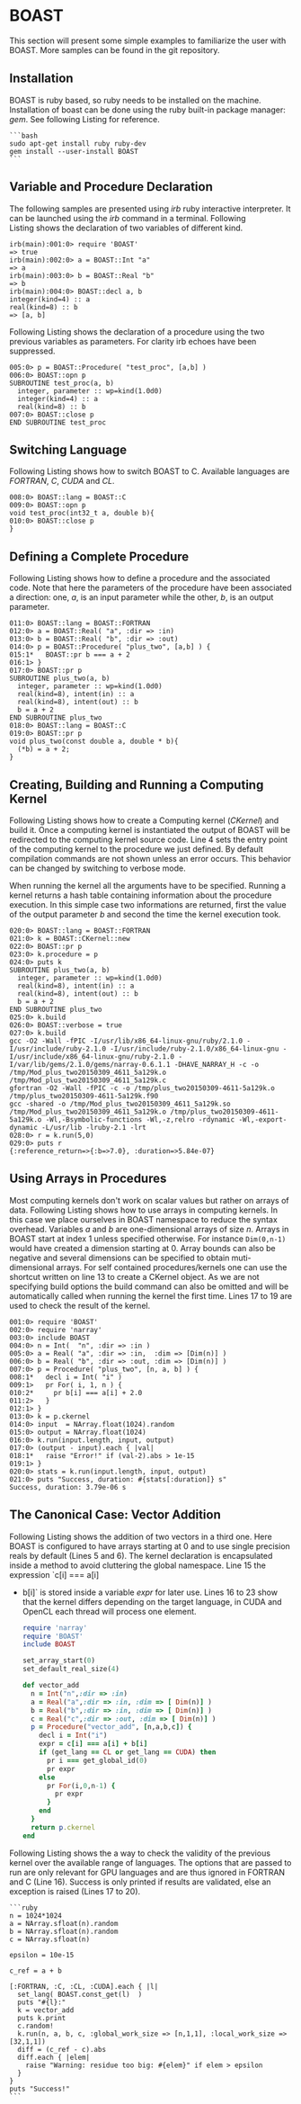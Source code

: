 BOAST
=====

This section will present some simple examples to familiarize the user
with BOAST. More samples can be found in the git repository.

Installation
------------

BOAST is ruby based, so ruby needs to be installed on the machine.
Installation of boast can be done using the ruby built-in package
manager: *gem*. See following Listing for reference.

    ```bash
    sudo apt-get install ruby ruby-dev
    gem install --user-install BOAST
    ```

Variable and Procedure Declaration
----------------------------------

The following samples are presented using *irb* ruby interactive interpreter.
It can be launched using the *irb* command in a terminal.  Following
Listing shows the declaration of two variables of different kind.

    irb(main):001:0> require 'BOAST'
    => true
    irb(main):002:0> a = BOAST::Int "a"
    => a
    irb(main):003:0> b = BOAST::Real "b"
    => b
    irb(main):004:0> BOAST::decl a, b
    integer(kind=4) :: a
    real(kind=8) :: b
    => [a, b]

Following Listing shows the declaration of a procedure using the two previous
variables as parameters. For clarity irb echoes have been suppressed.

    005:0> p = BOAST::Procedure( "test_proc", [a,b] )
    006:0> BOAST::opn p
    SUBROUTINE test_proc(a, b)
      integer, parameter :: wp=kind(1.0d0)
      integer(kind=4) :: a
      real(kind=8) :: b
    007:0> BOAST::close p
    END SUBROUTINE test_proc

Switching Language
------------------

Following Listing shows how to switch BOAST to C.  Available languages are
*FORTRAN*, *C*, *CUDA* and *CL*.

    008:0> BOAST::lang = BOAST::C
    009:0> BOAST::opn p
    void test_proc(int32_t a, double b){
    010:0> BOAST::close p
    }

Defining a Complete Procedure
-----------------------------

Following Listing shows how to define a procedure and the associated code. Note
that here the parameters of the procedure have been associated a direction:
one, *a*, is an input parameter while the other, *b*, is an output parameter.

    011:0> BOAST::lang = BOAST::FORTRAN
    012:0> a = BOAST::Real( "a", :dir => :in)
    013:0> b = BOAST::Real( "b", :dir => :out)
    014:0> p = BOAST::Procedure( "plus_two", [a,b] ) {
    015:1*   BOAST::pr b === a + 2
    016:1> }
    017:0> BOAST::pr p
    SUBROUTINE plus_two(a, b)
      integer, parameter :: wp=kind(1.0d0)
      real(kind=8), intent(in) :: a
      real(kind=8), intent(out) :: b
      b = a + 2
    END SUBROUTINE plus_two
    018:0> BOAST::lang = BOAST::C
    019:0> BOAST::pr p
    void plus_two(const double a, double * b){
      (*b) = a + 2;
    }

Creating, Building and Running a Computing Kernel
-------------------------------------------------

Following Listing shows how to create a Computing kernel (*CKernel*) and build
it. Once a computing kernel is instantiated the output of BOAST will be
redirected to the computing kernel source code.  Line 4 sets the entry point of
the computing kernel to the procedure we just defined. By default compilation
commands are not shown unless an error occurs. This behavior can be changed by
switching to verbose mode.

When running the kernel all the arguments have to be specified. Running
a kernel returns a hash table containing information about the procedure
execution. In this simple case two informations are returned, first the
value of the output parameter *b* and second the time the kernel
execution took.

    020:0> BOAST::lang = BOAST::FORTRAN
    021:0> k = BOAST::CKernel::new
    022:0> BOAST::pr p
    023:0> k.procedure = p
    024:0> puts k
    SUBROUTINE plus_two(a, b)
      integer, parameter :: wp=kind(1.0d0)
      real(kind=8), intent(in) :: a
      real(kind=8), intent(out) :: b
      b = a + 2
    END SUBROUTINE plus_two
    025:0> k.build
    026:0> BOAST::verbose = true
    027:0> k.build
    gcc -O2 -Wall -fPIC -I/usr/lib/x86_64-linux-gnu/ruby/2.1.0 -I/usr/include/ruby-2.1.0 -I/usr/include/ruby-2.1.0/x86_64-linux-gnu -I/usr/include/x86_64-linux-gnu/ruby-2.1.0 -I/var/lib/gems/2.1.0/gems/narray-0.6.1.1 -DHAVE_NARRAY_H -c -o /tmp/Mod_plus_two20150309_4611_5a129k.o /tmp/Mod_plus_two20150309_4611_5a129k.c
    gfortran -O2 -Wall -fPIC -c -o /tmp/plus_two20150309-4611-5a129k.o /tmp/plus_two20150309-4611-5a129k.f90
    gcc -shared -o /tmp/Mod_plus_two20150309_4611_5a129k.so /tmp/Mod_plus_two20150309_4611_5a129k.o /tmp/plus_two20150309-4611-5a129k.o -Wl,-Bsymbolic-functions -Wl,-z,relro -rdynamic -Wl,-export-dynamic -L/usr/lib -lruby-2.1 -lrt
    028:0> r = k.run(5,0)
    029:0> puts r
    {:reference_return=>{:b=>7.0}, :duration=>5.84e-07}

Using Arrays in Procedures
--------------------------

Most computing kernels don't work on scalar values but rather on arrays
of data. Following Listing shows how to use arrays in computing
kernels. In this case we place ourselves in BOAST namespace to reduce
the syntax overhead. Variables *a* and *b* are one-dimensional arrays of
size *n*. Arrays in BOAST start at index 1 unless specified otherwise.
For instance `Dim(0,n-1)` would have created a dimension starting at 0.
Array bounds can also be negative and several dimensions can be
specified to obtain muti-dimensional arrays. For self contained
procedures/kernels one can use the shortcut written on line 13 to create
a CKernel object. As we are not specifying build options the build
command can also be omitted and will be automatically called when
running the kernel the first time. Lines 17 to 19 are used to check the
result of the kernel.

    001:0> require 'BOAST'
    002:0> require 'narray'
    003:0> include BOAST
    004:0> n = Int(  "n", :dir => :in )
    005:0> a = Real( "a", :dir => :in,  :dim => [Dim(n)] )
    006:0> b = Real( "b", :dir => :out, :dim => [Dim(n)] )
    007:0> p = Procedure( "plus_two", [n, a, b] ) {
    008:1*   decl i = Int( "i" )
    009:1>   pr For( i, 1, n ) {
    010:2*     pr b[i] === a[i] + 2.0
    011:2>   }
    012:1> }
    013:0> k = p.ckernel
    014:0> input  = NArray.float(1024).random
    015:0> output = NArray.float(1024)
    016:0> k.run(input.length, input, output)
    017:0> (output - input).each { |val|
    018:1*   raise "Error!" if (val-2).abs > 1e-15
    019:1> }
    020:0> stats = k.run(input.length, input, output)
    021:0> puts "Success, duration: #{stats[:duration]} s"
    Success, duration: 3.79e-06 s

The Canonical Case: Vector Addition
-----------------------------------

Following Listing shows the addition of two vectors in a third one. Here BOAST
is configured to have arrays starting at 0 and to use single precision reals by
default (Lines 5 and 6). The kernel declaration is encapsulated inside a method
to avoid cluttering the global namespace. Line 15 the expression `c[i] === a[i]
+ b[i]` is stored inside a variable *expr* for later use. Lines 16 to 23 show
that the kernel differs depending on the target language, in CUDA and OpenCL
each thread will process one element.

    ```ruby
    require 'narray'
    require 'BOAST'
    include BOAST

    set_array_start(0)
    set_default_real_size(4)

    def vector_add
      n = Int("n",:dir => :in)
      a = Real("a",:dir => :in, :dim => [ Dim(n)] )
      b = Real("b",:dir => :in, :dim => [ Dim(n)] )
      c = Real("c",:dir => :out, :dim => [ Dim(n)] )
      p = Procedure("vector_add", [n,a,b,c]) {
        decl i = Int("i")
        expr = c[i] === a[i] + b[i]
        if (get_lang == CL or get_lang == CUDA) then
          pr i === get_global_id(0)
          pr expr
        else
          pr For(i,0,n-1) {
            pr expr
          }
        end
      }
      return p.ckernel
    end
    ```

Following Listing shows the a way to check the validity of the previous kernel
over the available range of languages. The options that are passed to run are
only relevant for GPU languages and are thus ignored in FORTRAN and C
(Line 16). Success is only printed if results are validated, else an exception
is raised (Lines 17 to 20).

    ```ruby
    n = 1024*1024
    a = NArray.sfloat(n).random
    b = NArray.sfloat(n).random
    c = NArray.sfloat(n)

    epsilon = 10e-15

    c_ref = a + b

    [:FORTRAN, :C, :CL, :CUDA].each { |l|
      set_lang( BOAST.const_get(l)  )
      puts "#{l}:"
      k = vector_add
      puts k.print
      c.random!
      k.run(n, a, b, c, :global_work_size => [n,1,1], :local_work_size => [32,1,1])
      diff = (c_ref - c).abs
      diff.each { |elem|
        raise "Warning: residue too big: #{elem}" if elem > epsilon
      }
    }
    puts "Success!"
    ```

